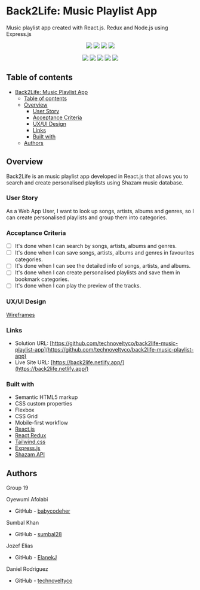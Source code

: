 # Back2Life: Music Playlist App

Music playlist app created with React.js. Redux and Node.js using Express.js

<!-- project repository shields -->
<p align="center">
  <img src="https://img.shields.io/github/repo-size/technoveltyco/back2life-music-playlist-app" />
  <img src="https://img.shields.io/github/languages/top/technoveltyco/back2life-music-playlist-app" />
  <img src="https://img.shields.io/github/issues/technoveltyco/back2life-music-playlist-app" />
  <img src="https://img.shields.io/github/last-commit/technoveltyco/back2life-music-playlist-app" />
</p>

<p align="center">
  <img src="https://img.shields.io/badge/HTML5-orange" />
  <img src="https://img.shields.io/badge/CSS3-blue" />
  <img src="https://img.shields.io/badge/TailwindCSS-purple" />
  <img src="https://img.shields.io/badge/Javascript-yellow" />
  <img src="https://img.shields.io/badge/Moment.js-green" />
</p>
<!-- end project repository shields -->

## Table of contents

- [Back2Life: Music Playlist App](#back2life-music-playlist-app)
  - [Table of contents](#table-of-contents)
  - [Overview](#overview)
    - [User Story](#user-story)
    - [Acceptance Criteria](#acceptance-criteria)
    - [UX/UI Design](#uxui-design)
    - [Links](#links)
    - [Built with](#built-with)
  - [Authors](#authors)

## Overview

Back2Life is an music playlist app developed in React.js that allows you to search and create personalised playlists using  Shazam music database.

### User Story

As a Web App User,
I want to look up songs, artists, albums and genres,
so I can create personalised playlists and group them into categories.

### Acceptance Criteria

- [ ] It's done when I can search by songs, artists, albums and genres.
- [ ] It's done when I can save songs, artists, albums and genres in favourites categories.
- [ ] It's done when I can see the detailed info of songs, artists, and albums.
- [ ] It's done when I can create personalised playlists and save them in bookmark categories.
- [ ] It's done when I can play the preview of the tracks.

### UX/UI Design

[Wireframes](https://www.figma.com/file/eXby2cQnFCV7AkqxnbGxUV/Back2Life-Music-Playlist-App?node-id=0%3A1&t=qkWeFJI4Uh06oPu3-1)

### Links

- Solution URL: [https://github.com/technoveltyco/back2life-music-playlist-app](https://github.com/technoveltyco/back2life-music-playlist-app)
- Live Site URL: [https://back2life.netlify.app/](https://back2life.netlify.app/)

### Built with

- Semantic HTML5 markup
- CSS custom properties
- Flexbox
- CSS Grid
- Mobile-first workflow
- [React.js](https://reactjs.org/)
- [React Redux](https://react-redux.js.org/)
- [Tailwind.css](https://tailwindcss.com/)
- [Express.js](https://expressjs.com/)
- [Shazam API](https://rapidapi.com/apidojo/api/shazam/)

## Authors

  Group 19

Oyewumi Afolabi
- GitHub - [babycodeher](https://github.com/babycodeher)

Sumbal Khan
- GitHub - [sumbal28](https://github.com/sumbal28)

Jozef Elias
- GitHub - [ElanekJ](https://github.com/ElanekJ)

Daniel Rodriguez
- GitHub - [technoveltyco](https://github.com/technoveltyco)
